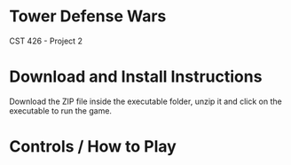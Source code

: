 # Tower Defense Wars
CST 426 - Project 2

# Download and Install Instructions
Download the ZIP file inside the executable folder, unzip it and click on the executable to run the game.

# Controls / How to Play
